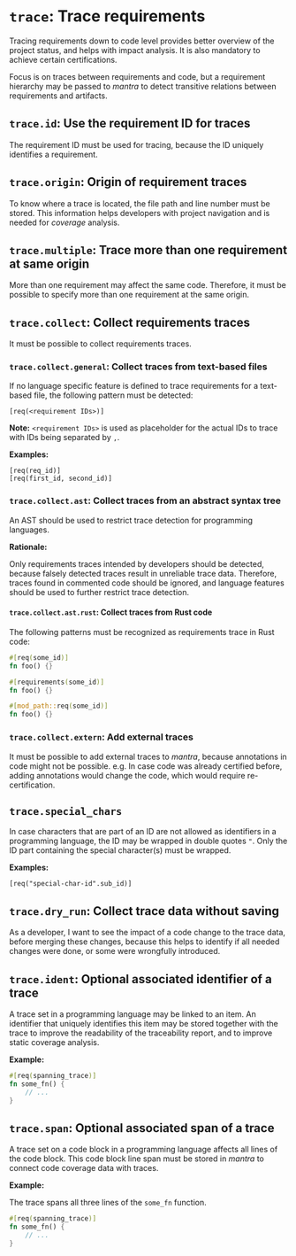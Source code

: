 # `trace`: Trace requirements

Tracing requirements down to code level provides better overview of the project status,
and helps with impact analysis. It is also mandatory to achieve certain certifications.

Focus is on traces between requirements and code,
but a requirement hierarchy may be passed to *mantra*
to detect transitive relations between requirements and artifacts.

## `trace.id`: Use the requirement ID for traces

The requirement ID must be used for tracing, because the ID uniquely identifies a requirement.

## `trace.origin`: Origin of requirement traces

To know where a trace is located, the file path and line number must be stored.
This information helps developers with project navigation and is needed for *coverage* analysis.

## `trace.multiple`: Trace more than one requirement at same origin

More than one requirement may affect the same code.
Therefore, it must be possible to specify more than one requirement at the same origin.

## `trace.collect`: Collect requirements traces

It must be possible to collect requirements traces.

### `trace.collect.general`: Collect traces from text-based files

If no language specific feature is defined to trace requirements for a text-based file,
the following pattern must be detected:

```
[req(<requirement IDs>)]
```

**Note:** `<requirement IDs>` is used as placeholder for the actual IDs to trace with IDs being separated by `,`.

**Examples:**

```
[req(req_id)]
[req(first_id, second_id)]
```

### `trace.collect.ast`: Collect traces from an abstract syntax tree

An AST should be used to restrict trace detection for programming languages.

**Rationale:**

Only requirements traces intended by developers should be detected, because falsely detected traces
result in unreliable trace data.
Therefore, traces found in commented code should be ignored,
and language features should be used to further restrict trace detection.

#### `trace.collect.ast.rust`: Collect traces from Rust code

The following patterns must be recognized as requirements trace in Rust code:

```rust
#[req(some_id)]
fn foo() {}
```

```rust
#[requirements(some_id)]
fn foo() {}
```

```rust
#[mod_path::req(some_id)]
fn foo() {}
```

### `trace.collect.extern`: Add external traces

It must be possible to add external traces to *mantra*, because annotations in code
might not be possible.
e.g. In case code was already certified before, adding annotations would change the code, which would require re-certification. 

## `trace.special_chars`

In case characters that are part of an ID are not allowed as identifiers in a programming language,
the ID may be wrapped in double quotes `"`. Only the ID part containing the special character(s) must be wrapped.

**Examples:**

```
[req("special-char-id".sub_id)]
```

## `trace.dry_run`: Collect trace data without saving

As a developer, I want to see the impact of a code change to the trace data,
before merging these changes, because this helps to identify if all needed changes were done,
or some were wrongfully introduced.

## `trace.ident`: Optional associated identifier of a trace

A trace set in a programming language may be linked to an item.
An identifier that uniquely identifies this item may be stored together
with the trace to improve the readability of the traceability report,
and to improve static coverage analysis.

**Example:**

```rust
#[req(spanning_trace)]
fn some_fn() {
    // ...
}
```

## `trace.span`: Optional associated span of a trace

A trace set on a code block in a programming language affects all lines of the code block.
This code block line span must be stored in *mantra* to connect code coverage data with traces.

**Example:**

The trace spans all three lines of the `some_fn` function.

```rust
#[req(spanning_trace)]
fn some_fn() {
    // ...
}
```
